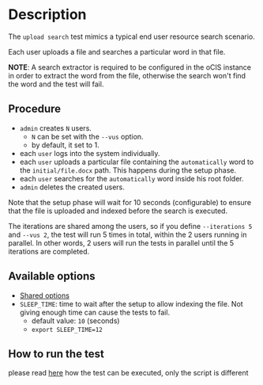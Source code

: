 # Description

The `upload search` test mimics a typical end user resource search scenario.

Each user uploads a file and searches a particular word in that file.

**NOTE**: A search extractor is required to be configured in the oCIS instance in order to extract the word from the file, otherwise the search won't find the word and the test will fail.


## Procedure

* `admin` creates `N` users.
  * `N` can be set with the `--vus` option.
  * by default, it set to 1.
* each `user` logs into the system individually.
* each `user` uploads a particular file containing the `automatically` word to the `initial/file.docx` path. This happens during the setup phase.
* each `user` searches for the `automatically` word inside his root folder.
* `admin` deletes the created users.

Note that the setup phase will wait for 10 seconds (configurable) to ensure that the file is uploaded and indexed before the search is executed.

The iterations are shared among the users, so if you define `--iterations 5` and `--vus 2`, the test will run 5 times in total, within the 2 users running in parallel.
In other words, 2 users will run the tests in parallel until the 5 iterations are completed.


## Available options

* [Shared options](/k6-tests/src/values/env)
* `SLEEP_TIME`: time to wait after the setup to allow indexing the file. Not giving enough time can cause the tests to fail.
  * default value: `10` (seconds)
  * `export SLEEP_TIME=12`


## How to run the test

please read [here](/k6-tests/docs/run) how the test can be executed, only the script is different
